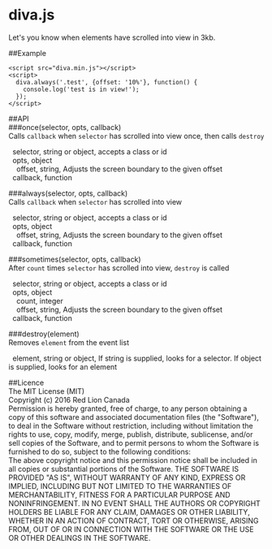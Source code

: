 # diva.js
Let's you know when elements have scrolled into view in 3kb.

##Example  
```
<script src="diva.min.js"></script>
<script>
  diva.always('.test', {offset: '10%'}, function() {
    console.log('test is in view!');
  });
</script>
```  
  
##API  
###once(selector, opts, callback)  
Calls `callback` when `selector` has scrolled into view once, then calls `destroy`  
  
&nbsp;&nbsp;selector, string or object, accepts a class or id  
&nbsp;&nbsp;opts, object  
&nbsp;&nbsp;&nbsp;&nbsp;offset, string, Adjusts the screen boundary to the given offset  
&nbsp;&nbsp;callback, function  
  
###always(selector, opts, callback)  
Calls `callback` when `selector` has scrolled into view  
  
&nbsp;&nbsp;selector, string or object, accepts a class or id  
&nbsp;&nbsp;opts, object  
&nbsp;&nbsp;&nbsp;&nbsp;offset, string, Adjusts the screen boundary to the given offset  
&nbsp;&nbsp;callback, function  
  
###sometimes(selector, opts, callback)  
After `count` times `selector` has scrolled into view, `destroy` is called  
  
&nbsp;&nbsp;selector, string or object, accepts a class or id  
&nbsp;&nbsp;opts, object  
&nbsp;&nbsp;&nbsp;&nbsp;count, integer  
&nbsp;&nbsp;&nbsp;&nbsp;offset, string, Adjusts the screen boundary to the given offset  
&nbsp;&nbsp;callback, function  
  
###destroy(element)  
Removes `element` from the event list  
  
&nbsp;&nbsp;element, string or object, If string is supplied, looks for a selector. If object is supplied, looks for an element
  
##Licence  
The MIT License (MIT)  
Copyright (c) 2016 Red Lion Canada  
Permission is hereby granted, free of charge, to any person obtaining a copy of this software and associated documentation files (the "Software"), to deal in the Software without restriction, including without limitation the rights to use, copy, modify, merge, publish, distribute, sublicense, and/or sell copies of the Software, and to permit persons to whom the Software is furnished to do so, subject to the following conditions:  
The above copyright notice and this permission notice shall be included in all copies or substantial portions of the Software.
THE SOFTWARE IS PROVIDED "AS IS", WITHOUT WARRANTY OF ANY KIND, EXPRESS OR IMPLIED, INCLUDING BUT NOT LIMITED TO THE WARRANTIES OF MERCHANTABILITY, FITNESS FOR A PARTICULAR PURPOSE AND NONINFRINGEMENT. IN NO EVENT SHALL THE AUTHORS OR COPYRIGHT HOLDERS BE LIABLE FOR ANY CLAIM, DAMAGES OR OTHER LIABILITY, WHETHER IN AN ACTION OF CONTRACT, TORT OR OTHERWISE, ARISING FROM, OUT OF OR IN CONNECTION WITH THE SOFTWARE OR THE USE OR OTHER DEALINGS IN THE SOFTWARE.
